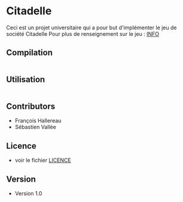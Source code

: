Citadelle
======
Ceci est un projet universitaire qui a pour but d'implémenter le jeu de société Citadelle
Pour plus de renseignement sur le jeu : [INFO](http://fr.wikipedia.org/wiki/Citadelles)

## Compilation
```$ make
```

## Utilisation
```$ make run
```

## Contributors
* François Hallereau
* Sébastien Vallée

## Licence 
* voir le fichier [LICENCE](../../LICENSE)

## Version 
* Version 1.0



